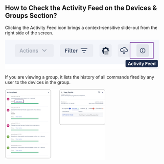## How to Check the Activity Feed on the Devices & Groups Section?

Clicking the Activity Feed icon brings a context-sensitive slide-out from the right side of the screen.

  

![Activity feed](./images/activity/33_Groups_devices_main_screen_activity_feed.png)

  

If you are viewing a group, it lists the history of all commands fired by any user to the devices in the group.

![details](./images/activity/34_Groups_devices_main_screen_activity_feed+details.jpg)